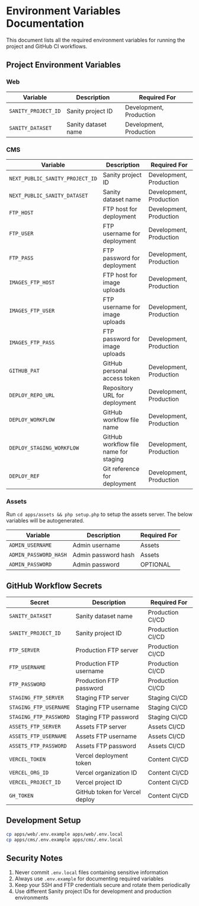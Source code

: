 # Environment Variables Documentation

This document lists all the required environment variables for running the project and GitHub CI workflows.

## Project Environment Variables

### Web

| Variable            | Description         | Required For            |
| ------------------- | ------------------- | ----------------------- |
| `SANITY_PROJECT_ID` | Sanity project ID   | Development, Production |
| `SANITY_DATASET`    | Sanity dataset name | Development, Production |

### CMS

| Variable                        | Description                           | Required For            |
| ------------------------------- | ------------------------------------- | ----------------------- |
| `NEXT_PUBLIC_SANITY_PROJECT_ID` | Sanity project ID                     | Development, Production |
| `NEXT_PUBLIC_SANITY_DATASET`    | Sanity dataset name                   | Development, Production |
| `FTP_HOST`                      | FTP host for deployment               | Development, Production |
| `FTP_USER`                      | FTP username for deployment           | Development, Production |
| `FTP_PASS`                      | FTP password for deployment           | Development, Production |
| `IMAGES_FTP_HOST`               | FTP host for image uploads            | Development, Production |
| `IMAGES_FTP_USER`               | FTP username for image uploads        | Development, Production |
| `IMAGES_FTP_PASS`               | FTP password for image uploads        | Development, Production |
| `GITHUB_PAT`                    | GitHub personal access token          | Development, Production |
| `DEPLOY_REPO_URL`               | Repository URL for deployment         | Development, Production |
| `DEPLOY_WORKFLOW`               | GitHub workflow file name             | Development, Production |
| `DEPLOY_STAGING_WORKFLOW`       | GitHub workflow file name for staging | Development, Production |
| `DEPLOY_REF`                    | Git reference for deployment          | Development, Production |

### Assets

Run `cd apps/assets && php setup.php` to setup the assets server. The below variables will be autogenerated.

| Variable              | Description         | Required For |
| --------------------- | ------------------- | ------------ |
| `ADMIN_USERNAME`      | Admin username      | Assets       |
| `ADMIN_PASSWORD_HASH` | Admin password hash | Assets       |
| `ADMIN_PASSWORD`      | Admin password      | OPTIONAL     |

## GitHub Workflow Secrets

| Secret                 | Description                    | Required For     |
| ---------------------- | ------------------------------ | ---------------- |
| `SANITY_DATASET`       | Sanity dataset name            | Production CI/CD |
| `SANITY_PROJECT_ID`    | Sanity project ID              | Production CI/CD |
| `FTP_SERVER`           | Production FTP server          | Production CI/CD |
| `FTP_USERNAME`         | Production FTP username        | Production CI/CD |
| `FTP_PASSWORD`         | Production FTP password        | Production CI/CD |
| `STAGING_FTP_SERVER`   | Staging FTP server             | Staging CI/CD    |
| `STAGING_FTP_USERNAME` | Staging FTP username           | Staging CI/CD    |
| `STAGING_FTP_PASSWORD` | Staging FTP password           | Staging CI/CD    |
| `ASSETS_FTP_SERVER`    | Assets FTP server              | Assets CI/CD     |
| `ASSETS_FTP_USERNAME`  | Assets FTP username            | Assets CI/CD     |
| `ASSETS_FTP_PASSWORD`  | Assets FTP password            | Assets CI/CD     |
| `VERCEL_TOKEN`         | Vercel deployment token        | Content CI/CD    |
| `VERCEL_ORG_ID`        | Vercel organization ID         | Content CI/CD    |
| `VERCEL_PROJECT_ID`    | Vercel project ID              | Content CI/CD    |
| `GH_TOKEN`             | GitHub token for Vercel deploy | Content CI/CD    |

## Development Setup

```bash
cp apps/web/.env.example apps/web/.env.local
cp apps/cms/.env.example apps/cms/.env.local
```

## Security Notes

1. Never commit `.env.local` files containing sensitive information
2. Always use `.env.example` for documenting required variables
3. Keep your SSH and FTP credentials secure and rotate them periodically
4. Use different Sanity project IDs for development and production environments
